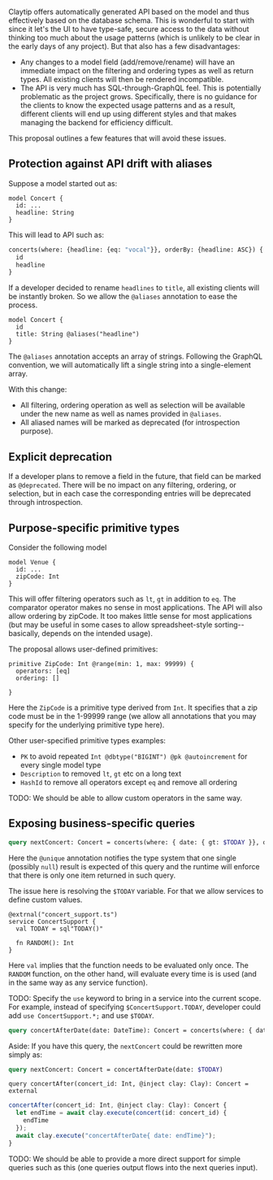 Claytip offers automatically generated API based on the model and thus effectively based on the database schema. This is wonderful to start with since it let's the UI to have type-safe, secure access to the data without thinking too much about the usage patterns (which is unlikely to be clear in the early days of any project). But that also has a few disadvantages:

- Any changes to a model field (add/remove/rename) will have an immediate impact on the filtering and ordering types as well as return types. All existing clients will then be rendered incompatible.
- The API is very much has SQL-through-GraphQL feel. This is potentially problematic as the project grows. Specifically, there is no guidance for the clients to know the expected usage patterns and as a result, different clients will end up using different styles and that makes managing the backend for efficiency difficult.

This proposal outlines a few features that will avoid these issues.

## Protection against API drift with aliases

Suppose a model started out as:

```clay
model Concert {
  id: ...
  headline: String
}
```

This will lead to API such as:

```graphql
concerts(where: {headline: {eq: "vocal"}}, orderBy: {headline: ASC}) {
  id
  headline
}
```

If a developer decided to rename `headlines` to `title`, all existing clients will be instantly broken. So we allow the `@aliases` annotation to ease the process.

```
model Concert {
  id
  title: String @aliases("headline")
}
```

The `@aliases` annotation accepts an array of strings. Following the GraphQL convention, we will automatically lift a single string into a single-element array.

With this change:

- All filtering, ordering operation as well as selection will be available under the new name as well as names provided in `@aliases`.
- All aliased names will be marked as deprecated (for introspection purpose).

## Explicit deprecation

If a developer plans to remove a field in the future, that field can be marked as `@deprecated`. There will be no impact on any filtering, ordering, or selection, but in each case the corresponding entries will be deprecated through introspection.

## Purpose-specific primitive types

Consider the following model

```clay
model Venue {
  id: ...
  zipCode: Int
}
```

This will offer filtering operators such as `lt`, `gt` in addition to `eq`. The comparator operator makes no sense in most applications. The API will also allow ordering by zipCode. It too makes little sense for most applications (but may be useful in some cases to allow spreadsheet-style sorting--basically, depends on the intended usage).

The proposal allows user-defined primitives:

```clay
primitive ZipCode: Int @range(min: 1, max: 99999) {
  operators: [eq]
  ordering: []

}
```

Here the `ZipCode` is a primitive type derived from `Int`. It specifies that a zip code must be in the 1-99999 range (we allow all annotations that you may specify for the underlying primitive type here).

Other user-specified primitive types examples:

- `PK` to avoid repeated `Int @dbtype("BIGINT") @pk @autoincrement` for every single model type
- `Description` to removed `lt`, `gt` etc on a long text
- `HashId` to remove all operators except `eq` and remove all ordering

TODO: We should be able to allow custom operators in the same way.

## Exposing business-specific queries

```graphql
query nextConcert: Concert = concerts(where: { date: { gt: $TODAY }}, orderBy: { date: ASC }, limit: 1}) @unique
```

Here the `@unique` annotation notifies the type system that one single (possibly `null`) result is expected of this query and the runtime will enforce that there is only one item returned in such query.

The issue here is resolving the `$TODAY` variable. For that we allow services to define custom values.

```clay
@extrnal("concert_support.ts")
service ConcertSupport {
  val TODAY = sql"TODAY()"

  fn RANDOM(): Int
}
```

Here `val` implies that the function needs to be evaluated only once. The `RANDOM` function, on the other hand, will evaluate every time is is used (and in the same way as any service function).

TODO: Specify the `use` keyword to bring in a service into the current scope. For example, instead of specifying `$ConcertSupport.TODAY`, developer could add `use ConcertSupport.*;` and use `$TODAY`.

```graphql
query concertAfterDate(date: DateTime): Concert = concerts(where: { date: { gt: $date }}, orderBy: { date: ASC }, limit: 1}) @unique
```

Aside: If you have this query, the `nextConcert` could be rewritten more simply as:

```graphql
query nextConcert: Concert = concertAfterDate(date: $TODAY)
```

```clay
query concertAfter(concert_id: Int, @inject clay: Clay): Concert = external
```

```ts
concertAfter(concert_id: Int, @inject clay: Clay): Concert {
  let endTime = await clay.execute(concert(id: concert_id) {
    endTime
  });
  await clay.execute("concertAfterDate{ date: endTime}");
}
```

TODO: We should be able to provide a more direct support for simple queries such as this (one queries output flows into the next queries input).

```

```
